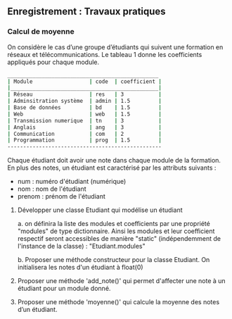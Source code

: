 ## Enregistrement : Travaux pratiques

### Calcul de moyenne

On considère le cas d’une groupe d’étudiants qui suivent une formation en réseaux et télécommunications.
Le tableau 1 donne les coefficients appliqués pour chaque module.

```bash
________________________________________________
| Module                  | code  | coefficient |
|_______________________________________________|
| Réseau                  | res   | 3           |
| Adminsitration système  | admin | 1.5         |
| Base de données         | bd    | 1.5         |
| Web                     | web   | 1.5         |
| Transmission numerique  | tn    | 3           |
| Anglais                 | ang   | 3           |
| Communication           | com   | 2           |
| Programmation           | prog  | 1.5         |
-------------------------------------------------
```

Chaque étudiant doit avoir une note dans chaque module de la formation.
En plus des notes, un étudiant est caractérisé par les attributs suivants :
* num : numéro d'étudiant (numérique)
* nom : nom de l'étudiant
* prenom : prénom de l'étudiant

1. Développer une classe Etudiant qui modélise un étudiant

    a. on définira la liste des modules et coefficients par une propriété "modules" de type dictionnaire.
       Ainsi les modules et leur coefficient respectif seront accessibles de manière "static" (indépendemment de l'instance de la classe) : "Etudiant.modules"

    b. Proposer une méthode constructeur pour la classe Etudiant.
       On initialisera les notes d'un étudiant à float(0)

2. Proposer une méthode 'add_note()' qui permet d'affecter une note à un étudiant pour un module donné.

3. Proposer une méthode 'moyenne()' qui calcule la moyenne des notes d’un étudiant.